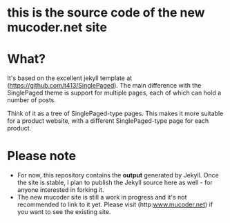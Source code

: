 this is the source code of the new  mucoder.net site
====================================================

# What?

It's based on the excellent jekyll template at (https://github.com/t413/SinglePaged).
The main difference with the SinglePaged theme is support for multiple pages, each of which can hold a number of posts.

Think of it as a tree of SinglePaged-type pages. This makes it more suitable for a product website,
with a different SinglePaged-type page for each product.

# Please note

- For now, this repository contains the **output** generated by Jekyll. Once the site is stable, I plan to publish the Jekyll source here as well - for anyone interested in forking it.
- The new mucoder site is still a work in progress and it's not recommended to link to it yet. Please visit (http:www.mucoder.net) if you want to see the existing site.


